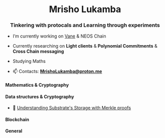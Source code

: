 <h1 align="center">Mrisho Lukamba</h1>
<h3 align="center"> Tinkering with protocals and Learning through experiments</h4>

- I’m currently working on [Vane](https://github.com/2-5-Foundation/vane) & NEOS Chain

- Currently researching on **Light clients** & **Polynomial Commitments** & **Cross Chain messaging**
- Studying Maths

- 📫 Contacts: **MrishoLukamba@proton.me**


<h4>Mathematics & Cryptography</h4>

<h4>Data structures & Cryptography</h4>

- 📄 [Understanding Substrate's Storage with Merkle proofs](https://mrisho-lukamba.notion.site/Understanding-substrate-storage-with-merkle-proofs-34346a35b713463eb43c7939401f0f7b)

<h4>Blockchain</h4>

<h4>General</h4>





